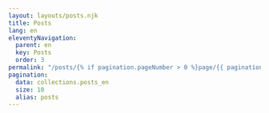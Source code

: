 ```yaml
---
layout: layouts/posts.njk
title: Posts
lang: en
eleventyNavigation:
  parent: en
  key: Posts
  order: 3
permalink: "/posts/{% if pagination.pageNumber > 0 %}page/{{ pagination.pageNumber + 1 }}/{% endif %}"
pagination:
  data: collections.posts_en
  size: 10
  alias: posts
---
```

